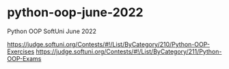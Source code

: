 # python-oop-june-2022
Python OOP SoftUni June 2022

https://judge.softuni.org/Contests/#!/List/ByCategory/210/Python-OOP-Exercises
https://judge.softuni.org/Contests/#!/List/ByCategory/211/Python-OOP-Exams
